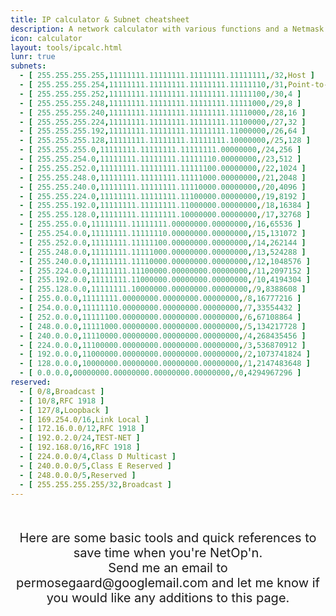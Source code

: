 ```yaml
---
title: IP calculator & Subnet cheatsheet
description: A network calculator with various functions and a Netmask & CIDR cheatsheet.
icon: calculator
layout: tools/ipcalc.html
lunr: true
subnets:
  - [ 255.255.255.255,11111111.11111111.11111111.11111111,/32,Host ]
  - [ 255.255.255.254,11111111.11111111.11111111.11111110,/31,Point-to-Point ]
  - [ 255.255.255.252,11111111.11111111.11111111.11111100,/30,4 ]
  - [ 255.255.255.248,11111111.11111111.11111111.11111000,/29,8 ]
  - [ 255.255.255.240,11111111.11111111.11111111.11110000,/28,16 ]
  - [ 255.255.255.224,11111111.11111111.11111111.11100000,/27,32 ]
  - [ 255.255.255.192,11111111.11111111.11111111.11000000,/26,64 ]
  - [ 255.255.255.128,11111111.11111111.11111111.10000000,/25,128 ]
  - [ 255.255.255.0,11111111.11111111.11111111.00000000,/24,256 ]
  - [ 255.255.254.0,11111111.11111111.11111110.00000000,/23,512 ]
  - [ 255.255.252.0,11111111.11111111.11111100.00000000,/22,1024 ]
  - [ 255.255.248.0,11111111.11111111.11111000.00000000,/21,2048 ]
  - [ 255.255.240.0,11111111.11111111.11110000.00000000,/20,4096 ]
  - [ 255.255.224.0,11111111.11111111.11100000.00000000,/19,8192 ]
  - [ 255.255.192.0,11111111.11111111.11000000.00000000,/18,16384 ]
  - [ 255.255.128.0,11111111.11111111.10000000.00000000,/17,32768 ]
  - [ 255.255.0.0,11111111.11111111.00000000.00000000,/16,65536 ]
  - [ 255.254.0.0,11111111.11111110.00000000.00000000,/15,131072 ]
  - [ 255.252.0.0,11111111.11111100.00000000.00000000,/14,262144 ]
  - [ 255.248.0.0,11111111.11111000.00000000.00000000,/13,524288 ]
  - [ 255.240.0.0,11111111.11110000.00000000.00000000,/12,1048576 ]
  - [ 255.224.0.0,11111111.11100000.00000000.00000000,/11,2097152 ]
  - [ 255.192.0.0,11111111.11000000.00000000.00000000,/10,4194304 ]
  - [ 255.128.0.0,11111111.10000000.00000000.00000000,/9,8388608 ]
  - [ 255.0.0.0,11111111.00000000.00000000.00000000,/8,16777216 ]
  - [ 254.0.0.0,11111110.00000000.00000000.00000000,/7,33554432 ]
  - [ 252.0.0.0,11111100.00000000.00000000.00000000,/6,67108864 ]
  - [ 248.0.0.0,11111000.00000000.00000000.00000000,/5,134217728 ]
  - [ 240.0.0.0,11110000.00000000.00000000.00000000,/4,268435456 ]
  - [ 224.0.0.0,11100000.00000000.00000000.00000000,/3,536870912 ]
  - [ 192.0.0.0,11000000.00000000.00000000.00000000,/2,1073741824 ]
  - [ 128.0.0.0,10000000.00000000.00000000.00000000,/1,2147483648 ]
  - [ 0.0.0.0,00000000.00000000.00000000.00000000,/0,4294967296 ]
reserved:
  - [ 0/8,Broadcast ]
  - [ 10/8,RFC 1918 ]
  - [ 127/8,Loopback ]
  - [ 169.254.0/16,Link Local ]
  - [ 172.16.0.0/12,RFC 1918 ]
  - [ 192.0.2.0/24,TEST-NET ]
  - [ 192.168.0/16,RFC 1918 ]
  - [ 224.0.0.0/4,Class D Multicast ]
  - [ 240.0.0.0/5,Class E Reserved ]
  - [ 248.0.0.0/5,Reserved ]
  - [ 255.255.255.255/32,Broadcast ]
---
```

<br/>
<p align="center" style="font-size: 20px;">
Here are some basic tools and quick references to save time when you're NetOp'n.<br/>
Send me an email to permosegaard@googlemail.com and let me know if you would like any additions to this page.
</p>
